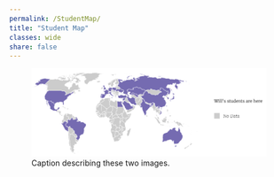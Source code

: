 ```yaml
---
permalink: /StudentMap/
title: "Student Map"
classes: wide
share: false
---
```

<figure>
    <a href="/assets/images/studentmap.png"><img src="/assets/images/studentmap.png"></a>
    <figcaption>Caption describing these two images.</figcaption>
</figure>
